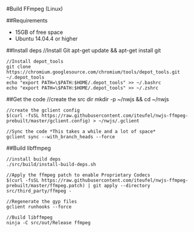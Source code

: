 #Build FFmpeg (Linux)

##Requirements

- 15GB of free space
- Ubuntu 14.04.4 or higher

##Install deps
	//Install Git
	apt-get update && apt-get install git

	//Install depot_tools
	git clone https://chromium.googlesource.com/chromium/tools/depot_tools.git ~/.depot_tools
	echo "export PATH=\$PATH:$HOME/.depot_tools" >> ~/.bashrc
	echo "export PATH=\$PATH:$HOME/.depot_tools" >> ~/.zshrc

##Get the code
	//create the src dir
	mkdir -p ~/nwjs && cd ~/nwjs
	
	//create the gclient config
	$(curl -fsSL https://raw.githubusercontent.com/iteufel/nwjs-ffmpeg-prebuilt/master/gclient.config) > ~/nwjs/.gclient
	
	//Sync the code *This takes a while and a lot of space*
	gclient sync --with_branch_heads --force
	
##Build libffmpeg
	
	//install build deps
	./src/build/install-build-deps.sh
	
	//Apply the ffmpeg patch to enable Proprietary Codecs
	$(curl -fsSL https://raw.githubusercontent.com/iteufel/nwjs-ffmpeg-prebuilt/master/ffmpeg.patch) | git apply --directory src/third_party/ffmpeg -
	
	//Regenerate the gyp files
	gclient runhooks --force
	
	//Build libffmpeg
	ninja -C src/out/Release ffmpeg
